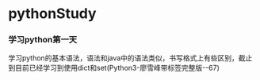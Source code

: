 # pythonStudy
### 学习python第一天
学习python的基本语法，语法和java中的语法类似，书写格式上有些区别，截止到目前已经学习到使用dict和set(Python3-廖雪峰带标签完整版--67)
